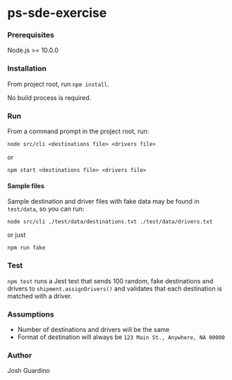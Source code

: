 # ps-sde-exercise

### Prerequisites
Node.js >= 10.0.0

### Installation

From project root, run `npm install`.

No build process is required.

### Run

From a command prompt in the project root, run:

`node src/cli <destinations file> <drivers file>`

or

`npm start <destinations file> <drivers file>`

#### Sample files
Sample destination and driver files with fake data may be found in
`test/data`, so you can run:

`node src/cli ./test/data/destinations.txt ./test/data/drivers.txt`

or just

`npm run fake`

### Test

`npm test` runs a Jest test that sends 100 random, fake destinations and drivers to `shipment.assignDrivers()` and validates that each destination is matched with a driver.

### Assumptions

- Number of destinations and drivers will be the same
- Format of destination will always be `123 Main St., Anywhere, NA 00000`

### Author

Josh Guardino